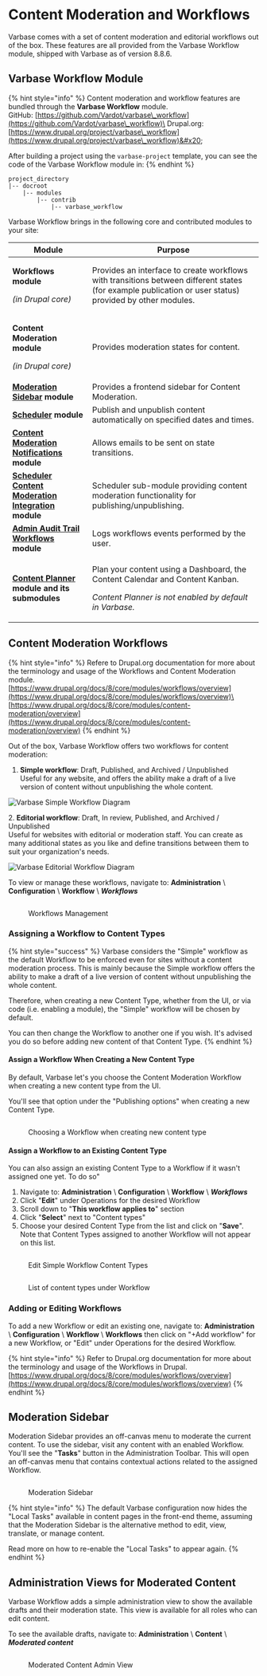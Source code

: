 # Content Moderation and Workflows

Varbase comes with a set of content moderation and editorial workflows out of the box. These features are all provided from the Varbase Workflow module, shipped with Varbase as of version 8.8.6.

## Varbase Workflow Module

{% hint style="info" %}
Content moderation and workflow features are bundled through the **Varbase Workflow** module.\
GitHub: [https://github.com/Vardot/varbase\_workflow](https://github.com/Vardot/varbase\_workflow)\
Drupal.org: [https://www.drupal.org/project/varbase\_workflow](https://www.drupal.org/project/varbase\_workflow)&#x20;

After building a project using the `varbase-project` template, you can see the code of the Varbase Workflow module in:
{% endhint %}

```
project_directory
|-- docroot
    |-- modules
        |-- contrib
            |-- varbase_workflow
```

Varbase Workflow brings in the following core and contributed modules to your site:

| Module                                                                                                                                | Purpose                                                                                                                                                          |
| ------------------------------------------------------------------------------------------------------------------------------------- | ---------------------------------------------------------------------------------------------------------------------------------------------------------------- |
| <p><strong>Workflows module</strong></p><p><em>(in Drupal core)</em></p>                                                              | Provides an interface to create workflows with transitions between different states (for example publication or user status) provided by other modules.          |
| <p><strong>Content Moderation module</strong></p><p><em>(in Drupal core)</em></p>                                                     | Provides moderation states for content.                                                                                                                          |
| [**Moderation Sidebar**](https://www.drupal.org/project/moderation\_sidebar) **module**                                               | Provides a frontend sidebar for Content Moderation.                                                                                                              |
| [**Scheduler**](https://www.drupal.org/project/scheduler) **module**                                                                  | Publish and unpublish content automatically on specified dates and times.                                                                                        |
| [**Content Moderation Notifications**](https://www.drupal.org/project/content\_moderation\_notifications) **module**                  | Allows emails to be sent on state transitions.                                                                                                                   |
| [**Scheduler Content Moderation Integration**](https://www.drupal.org/project/scheduler\_content\_moderation\_integration) **module** | Scheduler sub-module providing content moderation functionality for publishing/unpublishing.                                                                     |
| [**Admin Audit Trail Workflows**](https://www.drupal.org/project/admin\_audit\_trail) **module**                                      | Logs workflows events performed by the user.                                                                                                                     |
| [**Content Planner**](https://www.drupal.org/project/content\_planner) **module and its submodules**                                  | <p>Plan your content using a Dashboard, the Content Calendar and Content Kanban.</p><p></p><p><em>Content Planner is not enabled by default in Varbase.</em></p> |

## Content Moderation Workflows

{% hint style="info" %}
Refere to Drupal.org documentation for more about the terminology and usage of the Workflows and Content Moderation module.\
[https://www.drupal.org/docs/8/core/modules/workflows/overview](https://www.drupal.org/docs/8/core/modules/workflows/overview)\
[https://www.drupal.org/docs/8/core/modules/content-moderation/overview](https://www.drupal.org/docs/8/core/modules/content-moderation/overview)
{% endhint %}

Out of the box, Varbase Workflow offers two workflows for content moderation:

1. **Simple workflow**: Draft, Published, and Archived / Unpublished\
   Useful for any website, and offers the ability make a draft of a live version of content without unpublishing the whole content.

![Varbase Simple Workflow Diagram](../../.gitbook/assets/Simple-workflow-varbase9x1workflows\_diagram.png)

2\. **Editorial workflow**: Draft, In review, Published, and Archived / Unpublished\
Useful for websites with editorial or moderation staff. You can create as many additional states as you like and define transitions between them to suit your organization's needs.

![Varbase Editorial Workflow Diagram](../../.gitbook/assets/Editorial-workflow-varbase9x1workflows\_diagram.png)

To view or manage these workflows, navigate to: **Administration** \ **Configuration** \ **Workflow** \ _**Workflows**_

<figure><img src="../../.gitbook/assets/varbase10--Workflows-Management (2).png" alt=""><figcaption><p>Workflows Management</p></figcaption></figure>

### Assigning a Workflow to Content Types

{% hint style="success" %}
Varbase considers the "Simple" workflow as the default Workflow to be enforced even for sites without a content moderation process. This is mainly because the Simple workflow offers the ability to make a draft of a live version of content without unpublishing the whole content.

Therefore, when creating a new Content Type, whether from the UI, or via code (i.e. enabling a module), the "Simple" workflow will be chosen by default.

You can then change the Workflow to another one if you wish. It's advised you do so before adding new content of that Content Type.
{% endhint %}

#### Assign a Workflow When Creating a New Content Type

By default, Varbase let's you choose the Content Moderation Workflow when creating a new content type from the UI.

You'll see that option under the "Publishing options" when creating a new Content Type.

<figure><img src="../../.gitbook/assets/varbase10--Choosing-a-Workflow-when-creating-new-content-type (1).png" alt=""><figcaption><p>Choosing a Workflow when creating new content type</p></figcaption></figure>

#### Assign a Workflow to an Existing Content Type

You can also assign an existing Content Type to a Workflow if it wasn't assigned one yet. To do so"

1. Navigate to: **Administration** \ **Configuration** \ **Workflow** \ _**Workflows**_&#x20;
2. Click "**Edit**" under Operations for the desired Workflow
3. Scroll down to "**This workflow applies to**" section
4. Click "**Select**" next to "Content types"
5. Choose your desired Content Type from the list and click on "**Save**".\
   Note that Content Types assigned to another Workflow will not appear on this list.

<figure><img src="../../.gitbook/assets/varbase10--workflow-Content-Types (1).png" alt=""><figcaption><p>Edit Simple Workflow Content Types</p></figcaption></figure>

<figure><img src="../../.gitbook/assets/varbase10--workflow-List-of-content-types-under-Workflow.png" alt=""><figcaption><p>List of content types under Workflow</p></figcaption></figure>

### Adding or Editing Workflows

To add a new Workflow or edit an existing one, navigate to: **Administration** \ **Configuration** \ **Workflow** \ **Workflows** then click on "+Add workflow" for a new Workflow, or "Edit" under Operations for the desired Workflow.

{% hint style="info" %}
Refer to Drupal.org documentation for more about the terminology and usage of the Workflows in Drupal.\
[https://www.drupal.org/docs/8/core/modules/workflows/overview](https://www.drupal.org/docs/8/core/modules/workflows/overview)
{% endhint %}



## Moderation Sidebar

Moderation Sidebar provides an off-canvas menu to moderate the current content. To use the sidebar, visit any content with an enabled Workflow. You'll see the "**Tasks**" button in the Administration Toolbar. This will open an off-canvas menu that contains contextual actions related to the assigned Workflow.

<figure><img src="../../.gitbook/assets/varbase10--workflow-Moderation-Sidebar.png" alt=""><figcaption><p>Moderation Sidebar</p></figcaption></figure>

{% hint style="info" %}
The default Varbase configuration now hides the "Local Tasks" available in content pages in the front-end theme, assuming that the Moderation Sidebar is the alternative method to edit, view, translate, or manage content.

Read more on how to re-enable the "Local Tasks" to appear again.
{% endhint %}



## Administration Views for Moderated Content

Varbase Workflow adds a simple administration view to show the available drafts and their moderation state. This view is available for all roles who can edit content.

To see the available drafts, navigate to: **Administration** \ **Content** \ _**Moderated content**_&#x20;

<figure><img src="../../.gitbook/assets/varbase10--Moderated-Content-Admin-View.png" alt=""><figcaption><p>Moderated Content Admin View</p></figcaption></figure>
